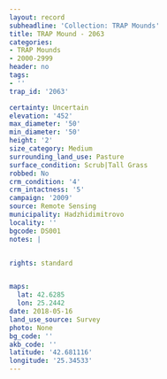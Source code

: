 ```yaml
---
layout: record
subheadline: 'Collection: TRAP Mounds'
title: TRAP Mound - 2063
categories:
- TRAP Mounds
- 2000-2999
header: no
tags:
- ''
trap_id: '2063'

certainty: Uncertain
elevation: '452'
max_diameter: '50'
min_diameter: '50'
height: '2'
size_category: Medium
surrounding_land_use: Pasture
surface_condition: Scrub|Tall Grass
robbed: No
crm_condition: '4'
crm_intactness: '5'
campaign: '2009'
source: Remote Sensing
municipality: Hadzhidimitrovo
locality: ''
bgcode: DS001
notes: |


rights: standard


maps:
  lat: 42.6285
  lon: 25.2442
date: 2018-05-16
land_use_source: Survey
photo: None
bg_code: ''
akb_code: ''
latitude: '42.681116'
longitude: '25.34533'
---
```

